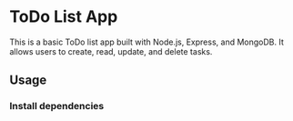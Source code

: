 # ToDo List App

This is a basic ToDo list app built with Node.js, Express, and MongoDB. It allows users to create, read, update, and delete tasks.

## Usage

### Install dependencies
